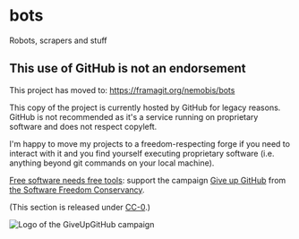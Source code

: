 # bots
Robots, scrapers and stuff

## This use of GitHub is not an endorsement

This project has moved to: https://framagit.org/nemobis/bots

This copy of the project is currently hosted by GitHub for legacy reasons.
GitHub is not recommended as it's a service running on proprietary software
and does not respect copyleft.

I'm happy to move my projects to a freedom-respecting forge if you
need to interact with it and you find yourself executing proprietary software
(i.e. anything beyond git commands on your local machine).

[Free software needs free tools](https://mako.cc/writing/hill-free_tools.html):
support the campaign [Give up GitHub](https://GiveUpGitHub.org) from
[the Software Freedom Conservancy](https://sfconservancy.org).

(This section is released under [CC-0](https://creativecommons.org/publicdomain/zero/1.0/).)

![Logo of the GiveUpGitHub campaign](https://sfconservancy.org/img/GiveUpGitHub.png)
